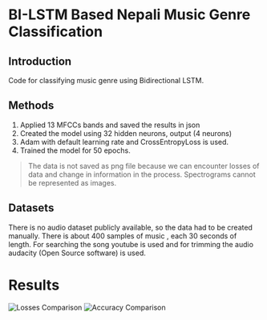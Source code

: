 # BI-LSTM Based Nepali Music Genre Classification 


## Introduction
Code for classifying music genre using Bidirectional LSTM.


## Methods

1. Applied 13 MFCCs bands and saved the results in json
2. Created the model using 32 hidden neurons, output (4 neurons)
3. Adam with default learning rate and CrossEntropyLoss is used.
4. Trained the model for 50 epochs.

> The data is not saved as png file because we can encounter losses of data and change in information in the process. Spectrograms cannot be represented as images.


## Datasets
There is no audio dataset publicly available, so the data had to be created manually. There is about 400 samples of music , each 30 seconds of length. For searching the song youtube is used and for trimming the audio audacity (Open Source software) is used.


# Results
![Losses Comparison]("./assets/genreclassify/lossescomparison.jpg")
![Accuracy Comparison]("./assets/genreclassify/accuracycomparison.jpg")








